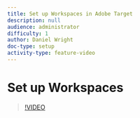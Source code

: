 ```yaml
---
title: Set up Workspaces in Adobe Target
description: null
audience: administrator
difficulty: 1
author: Daniel Wright
doc-type: setup
activity-type: feature-video
---
```


# Set up Workspaces

>[!VIDEO](https://video.tv.adobe.com/v/19463/?quality=12)